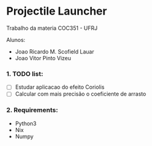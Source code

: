 # Projectile Launcher
Trabalho da materia COC351 - UFRJ

Alunos:
- Joao Ricardo M. Scofield Lauar
- Joao Vitor Pinto Vizeu

### 1. TODO list:

- [ ] Estudar aplicacao do efeito Coriolis
- [ ] Calcular com mais precisão o coeficiente de arrasto

### 2. Requirements:

- Python3
- Nix
- Numpy
